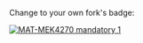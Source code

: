 Change to your own fork's badge:

[![MAT-MEK4270 mandatory 1](https://github.com/MATMEK-4270/matmek4270-mandatory1/actions/workflows/main.yml/badge.svg)](https://github.com/MATMEK-4270/matmek4270-mandatory1/actions/workflows/main.yml)

